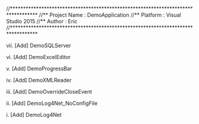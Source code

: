 
//********************************************************************************** 
//** Project Name	: DemoApplication
//** Platform		: Visual Studio 2015
//** Author			: Eric 
//**********************************************************************************

vii.	[Add] DemoSQLServer

vi.		[Add] DemoExcelEditor

v.		[Add] DemoProgressBar

iv.		[Add] DemoXMLReader

iii.	[Add] DemoOverrideCloseEvent

ii.		[Add] DemoLog4Net_NoConfigFile

i.		[Add] DemoLog4Net